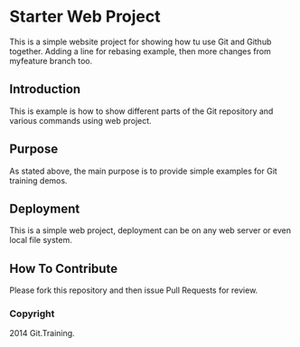 # Starter Web Project

This is a simple website project for showing how tu use Git and Github together. Adding a line for rebasing example, then more changes from myfeature branch too.

## Introduction 

This is example is how to show different parts of the Git repository and various commands using web project.

## Purpose

As stated above, the main purpose is to provide simple examples for Git training demos.

## Deployment

This is a simple web project, deployment can be on any web server or even local file system.

## How To Contribute

Please fork this repository and then issue Pull Requests for review.

### Copyright

2014 Git.Training.
